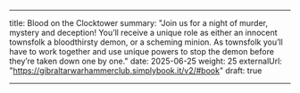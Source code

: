 
---
title: Blood on the Clocktower
summary: "Join us for a night of murder, mystery and deception! You’ll receive a unique role as either an innocent townsfolk a bloodthirsty demon, or a scheming minion. As townsfolk you’ll have to work together and use unique powers to stop the demon before they’re taken down one by one."
date: 2025-06-25
weight: 25
externalUrl: "https://gibraltarwarhammerclub.simplybook.it/v2/#book"
draft: true

---
